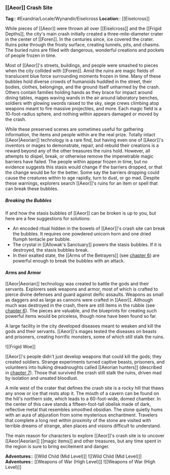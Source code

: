 ### [[Aeor]] Crash Site
**Tag**:: #Exandria/Locale/Wynandir/Eiselcross
**Location**:: [[Eiselcross]]

While pieces of [[Aeor]] were thrown all over [[Eiselcross]] and the [[Frigid Depths]], the city's main crash initially created a three-mile-diameter crater in the center of [[Foren]]. In the centuries since, ice covered the crater. Ruins poke through the frosty surface, creating tunnels, pits, and chasms. The buried ruins are filled with dangerous, wonderful creations and pockets of people frozen in time.

Most of [[Aeor]]'s streets, buildings, and people were smashed to pieces when the city collided with [[Foren]]. Amid the ruins are magic fields of translucent blue force surrounding moments frozen in time. Many of these bubbles hold diverse crowds of humanoids huddled in the street, their bodies, clothes, belongings, and the ground itself unharmed by the crash. Others contain families holding hands as they brace for impact around dining tables, mages waving wands in the air around laboratory benches, soldiers with glowing swords raised to the sky, siege crews climbing atop weapons meant to fire massive projectiles, and more. Each magic field is a 10-foot-radius sphere, and nothing within appears damaged or moved by the crash.

While these preserved scenes are sometimes useful for gathering information, the items and people within are the real prize. Totally intact [[Aeor|Aeorian]] technology is a rare find, but having even one of [[Aeor]]'s inventors or mages to demonstrate, repair, and rebuild their creations is a reward beyond any of the other treasures the ruins hold. However, all attempts to dispel, break, or otherwise remove the impenetrable magic barriers have failed. The people within appear frozen in time, but no evidence suggests this stasis would change if the barriers dropped, or that the change would be for the better. Some say the barriers dropping could cause the creatures within to age rapidly, turn to dust, or go mad. Despite these warnings, explorers search [[Aeor]]'s ruins for an item or spell that can break these bubbles.

##### Breaking the Bubbles  
If and how the stasis bubbles of [[Aeor]] can be broken is up to you, but here are a few suggestions for solutions:
-   An encoded ritual hidden in the bowels of [[Aeor]]'s crash site can break the bubbles. It requires one powdered unicorn horn and one dried flumph tentacle per bubble.
-   The crystal in [[Allowak's Sanctuary]] powers the stasis bubbles. If it is destroyed, the stasis bubbles break.
-   In their exalted state, the [[Arms of the Betrayers]] (see [chapter 6](https://www.dndbeyond.com/sources/egtw/wildemount-treasures#ArmsoftheBetrayers "[[chapter 6]]")) are powerful enough to break the bubbles with an attack.

#### Arms and Armor

[[Aeor|Aeorian]] technology was created to battle the gods and their servants. Explorers seek weapons and armor, most of which is crafted to pierce divine defenses and guard against deific assaults. Weapons as small as daggers and as large as cannons were crafted in [[Aeor]]. Although much was destroyed in the crash, there are still items in the rubble (see [chapter 6](https://www.dndbeyond.com/sources/egtw/wildemount-treasures "[[chapter 6]]")). The pieces are valuable, and the blueprints for creating such powerful items would be priceless, though none have been found so far.

A large facility in the city developed diseases meant to weaken and kill the gods and their servants. [[Aeor]]'s mages tested the diseases on beasts and prisoners, creating horrific monsters, some of which still stalk the ruins.

![[Frigid Woe]]

[[Aeor]]'s people didn't just develop weapons that could kill the gods; they created soldiers. Strange experiments turned captive beasts, prisoners, and volunteers into hulking dreadnoughts called [[Aeorian hunters]] (described in [chapter 7](https://www.dndbeyond.com/sources/egtw/wildemount-bestiary#AeorianHunters "[[chapter 7]]")). Those that survived the crash still stalk the ruins, driven mad by isolation and unsated bloodlust.

A mile west of the crater that defines the crash site is a rocky hill that thaws any snow or ice that rests atop it. The mouth of a cavern can be found on the hill's northern side, which leads to a 60-foot-wide, domed chamber. In the center of this cave stands a fifteen-foot-tall obelisk made of dark, reflective metal that resembles smoothed obsidian. The stone quietly hums with an aura of abjuration from some mysterious enchantment. Travelers that complete a long rest within proximity of the stone are visited with terrible dreams of strange, alien places and visions difficult to understand.

The main reason for characters to explore [[Aeor]]'s crash site is to uncover [[Aeor|Aeorian]] [[magic items]] and other treasures, but any time spent in the region is sure to bring excitement and danger.

**Adventures**:: [[Wild Child (Mid Level)]]
![[Wild Child (Mid Level)]]
**Adventures**:: [[Weapons of War (High Level)]]
![[Weapons of War (High Level)]]